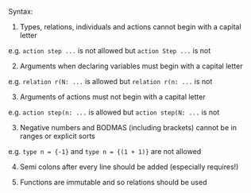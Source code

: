 Syntax:
1. Types, relations, individuals and actions cannot begin with a capital letter

e.g. `action step ...` is not allowed but `action Step ...` is not

2. Arguments when declaring variables must begin with a capital letter

e.g. `relation r(N: ...` is allowed but `relation r(n: ...` is not

3. Arguments of actions must not begin with a capital letter

e.g. `action step(n: ...` is allowed but `action step(N: ...` is not

3. Negative numbers and BODMAS (including brackets) cannot be in ranges or explicit sorts

e.g. `type n = {-1}` and `type n = {(1 + 1)}` are not allowed

4. Semi colons after every line should be added (especially requires!)

5. Functions are immutable and so relations should be used
